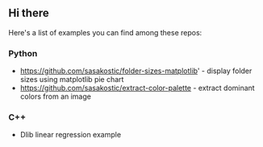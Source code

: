 ## Hi there

Here's a list of examples you can find among these repos:


### Python

- https://github.com/sasakostic/folder-sizes-matplotlib' - display folder sizes using matplotlib pie chart
- https://github.com/sasakostic/extract-color-palette  - extract dominant colors from an image 

### C++

- Dlib linear regression example

<!--
**sasakostic/sasakostic** is a ✨ _special_ ✨ repository because its `README.md` (this file) appears on your GitHub profile.

Here are some ideas to get you started:

- 🔭 I’m currently working on ...
- 🌱 I’m currently learning ...
- 👯 I’m looking to collaborate on ...
- 🤔 I’m looking for help with ...
- 💬 Ask me about ...
- 📫 How to reach me: ...
- 😄 Pronouns: ...
- ⚡ Fun fact: ...
-->
